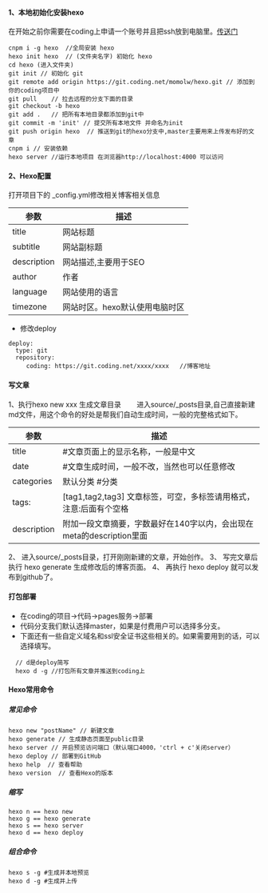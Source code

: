 
#### 1、本地初始化安装hexo
在开始之前你需要在coding上申请一个账号并且把ssh放到电脑里。[传送门](https://coding.net/help/doc/account/ssh-key.html)

```
cnpm i -g hexo  //全局安装 hexo
hexo init hexo  // (文件夹名字) 初始化 hexo
cd hexo (进入文件夹)
git init // 初始化 git
git remote add origin https://git.coding.net/momolw/hexo.git // 添加到你的coding项目中
git pull    // 拉去远程的分支下面的目录
git checkout -b hexo
git add .   // 把所有本地目录都添加到git中
git commit -m 'init' // 提交所有本地文件 并命名为init
git push origin hexo  // 推送到git的hexo分支中,master主要用来上传发布好的文章
cnpm i // 安装依赖
hexo server //运行本地项目 在浏览器http://localhost:4000 可以访问

```
#### 2、Hexo配置

   打开项目下的 _config.yml修改相关博客相关信息

|参数             | 描述           |
| ---------     |-------------|
| title          | 网站标题
|subtitle        | 网站副标题     
|description     | 网站描述,主要用于SEO
|author          | 作者 
|language        | 网站使用的语言
|timezone        | 网站时区。hexo默认使用电脑时区


-  修改deploy 

```
deploy:
  type: git
  repository:
     coding: https://git.coding.net/xxxx/xxxx   //博客地址
```

#### 写文章

  1、执行hexo new xxx 生成文章目录
    &nbsp;&nbsp;&nbsp;&nbsp;&nbsp;&nbsp; 进入source/_posts目录,自己直接新建md文件，用这个命令的好处是帮我们自动生成时间，一般的完整格式如下。

|参数             | 描述           |
| ---------     |-------------|
| title          | #文章页面上的显示名称，一般是中文
|date        | #文章生成时间，一般不改，当然也可以任意修改  
|categories     | 默认分类 #分类
|tags:          | [tag1,tag2,tag3] 文章标签，可空，多标签请用格式，注意:后面有个空格
|description        | 附加一段文章摘要，字数最好在140字以内，会出现在meta的description里面
  2、 进入source/_posts目录，打开刚刚新建的文章，开始创作。
  3、 写完文章后执行 hexo generate 生成修改后的博客页面。
  4、 再执行 hexo deploy 就可以发布到github了。



#### 打包部署
  - 在coding的项目->代码->pages服务->部署
  - 代码分支我们默认选择master，如果是付费用户可以选择多分支。
  - 下面还有一些自定义域名和ssl安全证书这些相关的。如果需要用到的话，可以选择填写。
  ```
    // d是deploy简写
    hexo d -g //打包所有文章并推送到coding上
  ```
#### Hexo常用命令

  ##### 常见命令 
  ```
  hexo new "postName" // 新建文章
  hexo generate // 生成静态页面至public目录
  hexo server // 开启预览访问端口（默认端口4000，'ctrl + c'关闭server）
  hexo deploy // 部署到GitHub
  hexo help  // 查看帮助
  hexo version  // 查看Hexo的版本
  ```

  ##### 缩写
  ```
  hexo n == hexo new
  hexo g == hexo generate
  hexo s == hexo server
  hexo d == hexo deploy
  ```

  ##### 组合命令
  ```
  hexo s -g #生成并本地预览
  hexo d -g #生成并上传
  ```  


